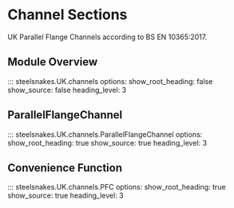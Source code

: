 # Channel Sections

UK Parallel Flange Channels according to BS EN 10365:2017.

## Module Overview

::: steelsnakes.UK.channels
    options:
      show_root_heading: false
      show_source: false
      heading_level: 3

## ParallelFlangeChannel

::: steelsnakes.UK.channels.ParallelFlangeChannel
    options:
      show_root_heading: true
      show_source: true
      heading_level: 3

## Convenience Function

::: steelsnakes.UK.channels.PFC
    options:
      show_root_heading: true
      show_source: true
      heading_level: 3